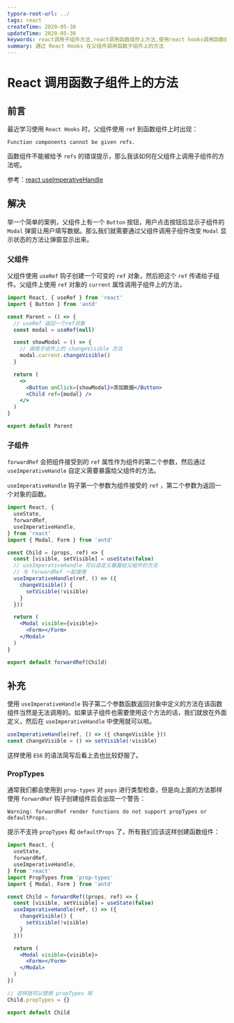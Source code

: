 ```yaml
---
typora-root-url: ../
tags: react
createTime: 2020-05-30
updateTime: 2020-05-30
keywords: react调用子组件方法,react调用函数组件上方法,使用react hooks调用函数组件上方法
summary: 通过 React Hooks 在父组件调用函数子组件上的方法
---
```


# React 调用函数子组件上的方法

## 前言

最近学习使用 `React Hooks` 时，父组件使用 `ref` 到函数组件上时出现：

```
Function components cannot be given refs.
```

函数组件不能被给予 `refs` 的错误提示，那么我该如何在父组件上调用子组件的方法呢。

参考：[react useImperativeHandle](https://zh-hans.reactjs.org/docs/hooks-reference.html#useimperativehandle) 

## 解决

举一个简单的案例，父组件上有一个 `Button` 按钮，用户点击按钮后显示子组件的 `Modal` 弹窗让用户填写数据。那么我们就需要通过父组件调用子组件改变 `Modal` 显示状态的方法让弹窗显示出来。

### 父组件

父组件使用 `useRef` 钩子创建一个可变的 `ref` 对象，然后把这个 `ref` 传递给子组件。父组件上使用 `ref` 对象的 `current` 属性调用子组件上的方法，

```jsx
import React, { useRef } from 'react'
import { Button } from 'antd'

const Parent = () => {
  // useRef 返回一个ref对象
  const modal = useRef(null)

  const showModal = () => {
    // 调用子组件上的 changeVisible 方法
    modal.current.changeVisible()
  }

  return (
    <>
      <Button onClick={showModal}>添加数据</Button>
      <Child ref={modal} />
    </>
  )
}

export default Parent
```

### 子组件

`forwardRef` 会把组件接受到的 `ref` 属性作为组件的第二个参数，然后通过 `useImperativeHandle` 自定义需要暴露给父组件的方法。

`useImperativeHandle` 钩子第一个参数为组件接受的 `ref` ，第二个参数为返回一个对象的函数。

```jsx
import React, {
  useState,
  forwardRef,
  useImperativeHandle,
} from 'react'
import { Modal, Form } from 'antd'

const Child = (props, ref) => {
  const [visible, setVisible] = useState(false)
  // useImperativeHandle 可以自定义暴露给父组件的方法
  // 与 forwardRef 一起使用
  useImperativeHandle(ref, () => ({
    changeVisible() {
      setVisible(!visible)
    }
  }))

  return (
    <Modal visible={visible}>
      <Form></Form>
    </Modal>
  )
}

export default forwardRef(Child)
```

## 补充

使用 `useImperativeHandle` 钩子第二个参数函数返回对象中定义的方法在该函数组件当然是无法调用的。如果该子组件也需要使用这个方法的话，我们就放在外面定义，然后在 `useImperativeHandle` 中使用就可以啦。

```js
useImperativeHandle(ref, () => ({ changeVisible }))
const changeVisible = () => setVisible(!visible)
```

这样使用 `ES6` 的语法简写后看上去也比较舒服了。

### PropTypes

通常我们都会使用到 `prop-types` 对 `pops` 进行类型检查，但是向上面的方法那样使用 `forwardRef` 钩子创建组件后会出现一个警告：

```
Warning: forwardRef render functions do not support propTypes or defaultProps. 
```

提示不支持 `propTypes` 和 `defaultProps` 了，所有我们应该这样创建函数组件：

```jsx
import React, {
  useState,
  forwardRef,
  useImperativeHandle,
} from 'react'
import PropTypes from 'prop-types'
import { Modal, Form } from 'antd'

const Child = forwardRef((props, ref) => {
  const [visible, setVisible] = useState(false)
  useImperativeHandle(ref, () => ({
    changeVisible() {
      setVisible(!visible)
    }
  }))

  return (
    <Modal visible={visible}>
      <Form></Form>
    </Modal>
  )
})

// 这样就可以使用 propTypes 啦
Child.propTypes = {}

export default Child
```

